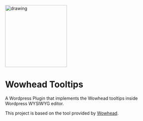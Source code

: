 <img src="http://wow.zamimg.com/images/logos/wh-logo.png" alt="drawing" width="200px"/>

# Wowhead Tooltips
A Wordpress Plugin that implements the Wowhead tooltips inside Wordpress WYSIWYG editor.

This project is based on the tool provided by [Wowhead](http://www.wowhead.com/tooltips).